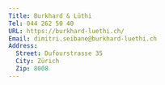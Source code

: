 ```yaml
---
Title: Burkhard & Lüthi
Tel: 044 262 50 40
URL: https://burkhard-luethi.ch/
Email: dimitri.seibane@burkhard-luethi.ch
Address:
  Street: Dufourstrasse 35
  City: Zürich
  Zip: 8008
---
```

